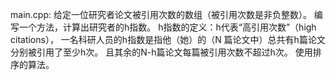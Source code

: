 main.cpp:
给定一位研究者论文被引用次数的数组（被引用次数是非负整数）。
编写一个方法，计算出研究者的h指数。
h指数的定义：h代表“高引用次数”（high citations），
一名科研人员的h指数是指他（她）的（N 篇论文中）总共有h篇论文分别被引用了至少h次。
且其余的N-h篇论文每篇被引用次数不超过h次。
使用排序的算法。
